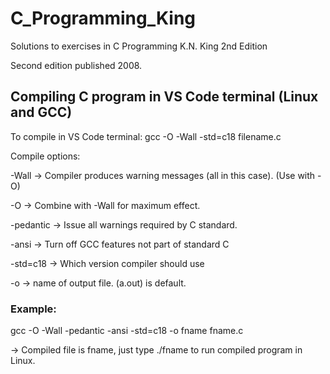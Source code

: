 # C_Programming_King
Solutions to exercises in C Programming K.N. King 2nd Edition

Second edition published 2008.

## Compiling C program in VS Code terminal (Linux and GCC)

To compile in VS Code terminal: gcc -O -Wall -std=c18 filename.c

Compile options:

 -Wall -> Compiler produces warning messages (all in this case). (Use with -O)
 
 -O -> Combine with -Wall for maximum effect.
 
 -pedantic -> Issue all warnings required by C standard.
 
 -ansi -> Turn off GCC features not part of standard C
 
 -std=c18 -> Which version compiler should use
 
 -o -> name of output file. (a.out) is default.

 ### Example:
 
 gcc -O -Wall -pedantic -ansi -std=c18 -o fname fname.c

 -> Compiled file is fname, just type ./fname to run compiled program in Linux.
